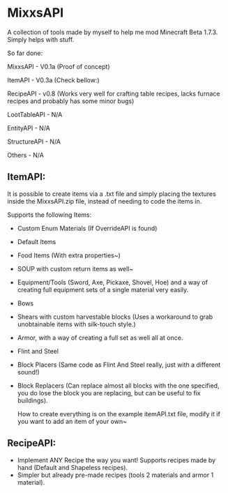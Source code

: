 # MixxsAPI

A collection of tools made by myself to help me mod Minecraft Beta 1.7.3.
Simply helps with stuff.

So far done:

MixxsAPI     - V0.1a (Proof of concept)

ItemAPI      - V0.3a (Check bellow:)

RecipeAPI    - v0.8 (Works very well for crafting table recipes, lacks furnace recipes and probably has some minor bugs)

LootTableAPI - N/A

EntityAPI    - N/A

StructureAPI - N/A

Others       - N/A


## ItemAPI:
  It is possible to create items via a .txt file and simply placing the textures inside the MixxsAPI.zip file, instead of needing to code the items in.
  
  Supports the following Items:
  * Custom Enum Materials (If OverrideAPI is found)
  * Default Items
  * Food Items (With extra properties~)
  * SOUP with custom return items as well~
  * Equipment/Tools (Sword, Axe, Pickaxe, Shovel, Hoe) and a way of creating full equipment sets of a single material very easily.
  * Bows
  * Shears with custom harvestable blocks (Uses a workaround to grab unobtainable items with silk-touch style.)
  * Armor, with a way of creating a full set as well all at once.
  * Flint and Steel
  * Block Placers (Same code as Flint And Steel really, just with a different sound!)
  * Block Replacers (Can replace almost all blocks with the one specified, you do lose the block you are replacing, but can be useful to fix buildings).
    
    How to create everything is on the example itemAPI.txt file, modify it if you want to add an item of your own~

## RecipeAPI:
 * Implement ANY Recipe the way you want! Supports recipes made by hand (Default and Shapeless recipes).
* Simpler but already pre-made recipes (tools 2 materials and armor 1 material).
